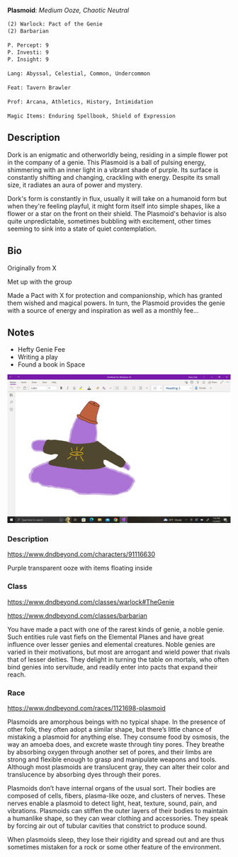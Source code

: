 **Plasmoid**: *Medium Ooze, Chaotic Neutral*

	(2) Warlock: Pact of the Genie
	(2) Barbarian

	P. Percept: 9
	P. Investi: 9
	P. Insight: 9

	Lang: Abyssal, Celestial, Common, Undercommon

	Feat: Tavern Brawler

	Prof: Arcana, Athletics, History, Intimidation

	Magic Items: Enduring Spellbook, Shield of Expression

## Description

Dork is an enigmatic and otherworldly being, residing in a simple flower pot in the company of a genie. This Plasmoid is a ball of pulsing energy, shimmering with an inner light in a vibrant shade of purple. Its surface is constantly shifting and changing, crackling with energy. Despite its small size, it radiates an aura of power and mystery.

Dork's form is constantly in flux, usually it will take on a humanoid form but when they're feeling playful, it might form itself into simple shapes, like a flower or a star on the front on their shield. The Plasmoid's behavior is also quite unpredictable, sometimes bubbling with excitement, other times seeming to sink into a state of quiet contemplation.

## Bio
Originally from X

Met up with the group 

Made a Pact with X for protection and companionship, which has granted them wished and magical powers.  In turn, the Plasmoid provides the genie with a source of energy and inspiration as well as a monthly fee...

## Notes
- Hefty Genie Fee 
- Writing a play
- Found a book in Space

![](attachments/dork2.png)

### Description
https://www.dndbeyond.com/characters/91116630

Purple transparent ooze with items floating inside

### Class 
https://www.dndbeyond.com/classes/warlock#TheGenie

https://www.dndbeyond.com/classes/barbarian

You have made a pact with one of the rarest kinds of genie, a noble genie. Such entities rule vast fiefs on the Elemental Planes and have great influence over lesser genies and elemental creatures. Noble genies are varied in their motivations, but most are arrogant and wield power that rivals that of lesser deities. They delight in turning the table on mortals, who often bind genies into servitude, and readily enter into pacts that expand their reach.

### Race
https://www.dndbeyond.com/races/1121698-plasmoid

Plasmoids are amorphous beings with no typical shape. In the presence of other folk, they often adopt a similar shape, but there’s little chance of mistaking a plasmoid for anything else. They consume food by osmosis, the way an amoeba does, and excrete waste through tiny pores. They breathe by absorbing oxygen through another set of pores, and their limbs are strong and flexible enough to grasp and manipulate weapons and tools. Although most plasmoids are translucent gray, they can alter their color and translucence by absorbing dyes through their pores.

Plasmoids don’t have internal organs of the usual sort. Their bodies are composed of cells, fibers, plasma-like ooze, and clusters of nerves. These nerves enable a plasmoid to detect light, heat, texture, sound, pain, and vibrations. Plasmoids can stiffen the outer layers of their bodies to maintain a humanlike shape, so they can wear clothing and accessories. They speak by forcing air out of tubular cavities that constrict to produce sound.

When plasmoids sleep, they lose their rigidity and spread out and are thus sometimes mistaken for a rock or some other feature of the environment.